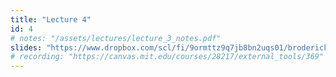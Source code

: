 ```yaml
---
title: "Lecture 4"
id: 4
# notes: "/assets/lectures/lecture_3_notes.pdf"
slides: "https://www.dropbox.com/scl/fi/9ormttz9q7jb8bn2uqs01/broderick_lecture_04_share.pdf?rlkey=dst9e0bn9r3vsul1thflk8he7&dl=0"
# recording: "https://canvas.mit.edu/courses/28217/external_tools/369"
---
```

